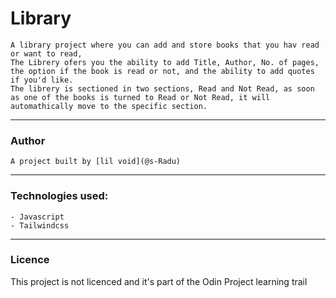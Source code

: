 # Library

    A library project where you can add and store books that you hav read or want to read,
    The Librery ofers you the ability to add Title, Author, No. of pages, the option if the book is read or not, and the ability to add quotes if you'd like.
    The librery is sectioned in two sections, Read and Not Read, as soon as one of the books is turned to Read or Not Read, it will automathically move to the specific section.

---

### Author

    A project built by [lil void](@s-Radu)

---

### Technologies used:

    - Javascript
    - Tailwindcss

---

### Licence

This project is not licenced and it's part of the Odin Project learning trail
